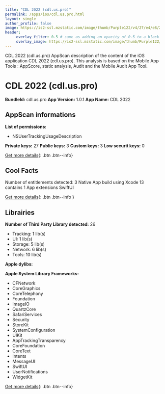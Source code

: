 ```yaml
---
title: "CDL 2022 (cdl.us.pro)"
permalink: /apps/ios/cdl.us.pro.html
layout: single
author_profile: false
image: https://is2-ssl.mzstatic.com/image/thumb/Purple122/v4/27/e4/e8/27e4e851-1ed3-ee74-0347-09c1d13e6176/AppIcon-1x_U007emarketing-0-7-0-85-220.png/512x512bb.jpg
header: 
     overlay_filter: 0.5 # same as adding an opacity of 0.5 to a black background
     overlay_image: https://is2-ssl.mzstatic.com/image/thumb/Purple122/v4/27/e4/e8/27e4e851-1ed3-ee74-0347-09c1d13e6176/AppIcon-1x_U007emarketing-0-7-0-85-220.png/512x512bb.jpg
---
```

CDL 2022 (cdl.us.pro) AppScan description of the content of the iOS application CDL 2022 (cdl.us.pro). This analysis is based on the Mobile App Tools : AppScore, static analysis, Audit and the Mobile Audit App Tool.

# CDL 2022 (cdl.us.pro)

**BundleId:** cdl.us.pro
**App Version:** 1.0.1
**App Name:** CDL 2022


## AppScan informations 

**List of permissions:** 
- NSUserTrackingUsageDescription
  
  
**Private keys:** 27
**Public keys:** 3
**Custom keys:** 3
**Low securit keys:** 0
  
[Get more details](/pricing.html){: .btn .btn--info}

## Cool Facts

Number of entitlements detected: 3
Native App
build using Xcode 13
contains 1 App extensions
SwiftUI
  
[Get more details](/pricing.html){: .btn .btn--info }

## Librairies 
**Number of Third Party Library detected:** 26
- Tracking: 1 lib(s)
- UI: 1 lib(s)
- Storage: 5 lib(s)
- Network: 6 lib(s)
- Tools: 10 lib(s)


**Apple dylibs:**


**Apple System Library Frameworks:**
- CFNetwork
- CoreGraphics
- CoreTelephony
- Foundation
- ImageIO
- QuartzCore
- SafariServices
- Security
- StoreKit
- SystemConfiguration
- UIKit
- AppTrackingTransparency
- CoreFoundation
- CoreText
- Intents
- MessageUI
- SwiftUI
- UserNotifications
- WidgetKit


  
[Get more details](/pricing.html){: .btn .btn--info}

